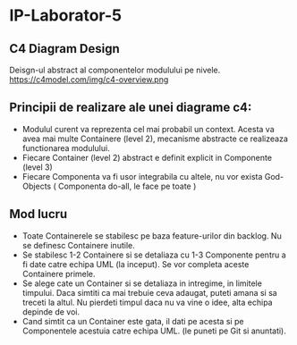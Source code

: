 # IP-Laborator-5

## C4 Diagram Design

Deisgn-ul abstract al componentelor modulului pe nivele.
https://c4model.com/img/c4-overview.png

## Principii de realizare ale unei diagrame c4:
* Modulul curent va reprezenta cel mai probabil un context. Acesta va avea mai multe Containere (level 2), mecanisme abstracte ce realizeaza functionarea modulului.
* Fiecare Container (level 2) abstract e definit explicit in Componente (level 3)
* Fiecare Componenta va fi usor integrabila cu altele, nu vor exista God-Objects ( Componenta do-all, le face pe toate )

## Mod lucru
* Toate Containerele se stabilesc pe baza feature-urilor din backlog. Nu se definesc Containere inutile.
* Se stabilesc 1-2 Containere si se detaliaza cu 1-3 Componente pentru a fi date catre echipa UML (la inceput). Se vor completa aceste Containere primele.
* Se alege cate un Container si se detaliaza in intregime, in limitele timpului. Daca simtiti ca mai trebuie ceva adaugat, puteti amana si sa treceti la altul. Nu pierdeti timpul daca nu va vine o idee, alta echipa depinde de voi.
* Cand simtit ca un Container este gata, il dati pe acesta si pe Componentele acestuia catre echipa UML. (le puneti pe Git si anuntati).
